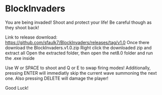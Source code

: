 # BlockInvaders
You are being invaded!
Shoot and protect your life!
Be careful though as they shoot back!

Link to release download: https://github.com/sfaulk7/BlockInvaders/releases/tag/v1.0 Once there download the BlockInvaders.v1.0.zip Right click the downloaded zip and extract all Open the extracted folder, then open the net8.0 folder and run the .exe inside

Use W or SPACE to shoot and Q or E to swap firing modes!
Additionally, pressing ENTER will immediatly skip the current wave summoning the next one. Also pressing DELETE will damage the player!

Good Luck!
